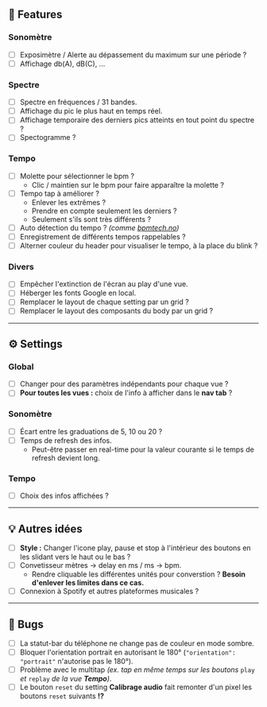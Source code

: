 ## 🧩 Features

### Sonomètre
  - [ ] Exposimètre / Alerte au dépassement du maximum sur une période ?
  - [ ] Affichage db(A), dB(C), ...

### Spectre
  - [ ] Spectre en fréquences / 31 bandes.
  - [ ] Affichage du pic le plus haut en temps réel.
  - [ ] Affichage temporaire des derniers pics atteints en tout point du spectre ?
  - [ ] Spectogramme ?

### Tempo
  - [ ] Molette pour sélectionner le bpm ?
    - Clic / maintien sur le bpm pour faire apparaître la molette ?
  - [ ] Tempo tap à améliorer ?
    - Enlever les extrêmes ?
    - Prendre en compte seulement les derniers ?
    - Seulement s'ils sont très différents ?
  - [ ] Auto détection du tempo ? *(comme [bpmtech.no](https://bpmtech.no))*
  - [ ] Enregistrement de différents tempos rappelables ?
  - [ ] Alterner couleur du header pour visualiser le tempo, à la place du blink ?

### Divers
  - [ ] Empêcher l'extinction de l'écran au play d'une vue.
  - [ ] Héberger les fonts Google en local.
  - [ ] Remplacer le layout de chaque setting par un grid ?
  - [ ] Remplacer le layout des composants du body par un grid ?

---

## ⚙️ Settings

### Global
  - [ ] Changer pour des paramètres indépendants pour chaque vue ?
  - [ ] **Pour toutes les vues :** choix de l'info à afficher dans le **nav tab** ?

### Sonomètre
  - [ ] Écart entre les graduations de 5, 10 ou 20 ?
  - [ ] Temps de refresh des infos.
    - Peut-être passer en real-time pour la valeur courante si le temps de refresh devient long.

### Tempo
  - [ ] Choix des infos affichées ?

---

## 💡 Autres idées

- [ ] **Style :** Changer l'icone play, pause et stop à l'intérieur des boutons en les slidant vers le haut ou le bas ?
- [ ] Convetisseur mètres → delay en ms / ms → bpm.
  - Rendre cliquable les différentes unités pour converstion ? **Besoin d'enlever les limites dans ce cas.**
- [ ] Connexion à Spotify et autres plateformes musicales ?

---

## 🐞 Bugs

- [ ] La statut-bar du téléphone ne change pas de couleur en mode sombre.
- [ ] Bloquer l'orientation portrait en autorisant le 180° (`"orientation": "portrait"` n'autorise pas le 180°).
- [ ] Problème avec le multitap *(ex. tap en même temps sur les boutons* `play` *et* `replay` *de la vue **Tempo**)*.
- [ ] Le bouton `reset` du setting **Calibrage audio** fait remonter d'un pixel les boutons `reset` suivants **!?**
